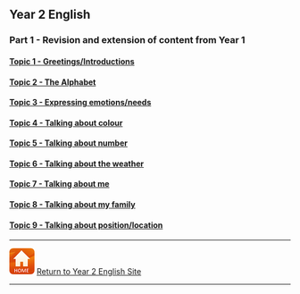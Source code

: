 ## Year 2 English



### Part 1 - Revision and extension of content from Year 1

#### [Topic 1 - Greetings/Introductions](https://tangerina-pt.github.io/English/Greetings_B)

#### [Topic 2 - The Alphabet](https://tangerina-pt.github.io/English/Alphabet_B)

#### [Topic 3 - Expressing emotions/needs](https://tangerina-pt.github.io/English/Feelings_B)

#### [Topic 4 - Talking about colour](https://tangerina-pt.github.io/English/Colours_B)

#### [Topic 5 - Talking about number](https://tangerina-pt.github.io/English/Number_B)

#### [Topic 6 - Talking about the weather](https://tangerina-pt.github.io/English/Weather_B)

<!--#### Topic 7 - Talking about me-->
#### [Topic 7 - Talking about me](https://tangerina-pt.github.io/English/Body_Parts_B)

<!--#### Topic 8 - Talking about my family-->
#### [Topic 8 - Talking about my family](https://tangerina-pt.github.io/English/Family_B)

<!--#### Topic 9 - Talking about position/location-->
#### [Topic 9 - Talking about position/location](https://tangerina-pt.github.io/English/Prep_Place_B)

<!--#### [Topic 10 - Classroom objects] -->

<!--#### [Topic 11 - Toys] -->


<!--### Part 2 
#### [Topic 12 - Language for playing games...] 
#### [Topic 13 - Actions... I can...] 
#### [Topic 14 - Actions - I can...] -->



***
[![home](/images/home.PNG)](https://tangerina-pt.github.io/English/Year2) [Return to Year 2 English Site](https://tangerina-pt.github.io/English/Year2)

***
